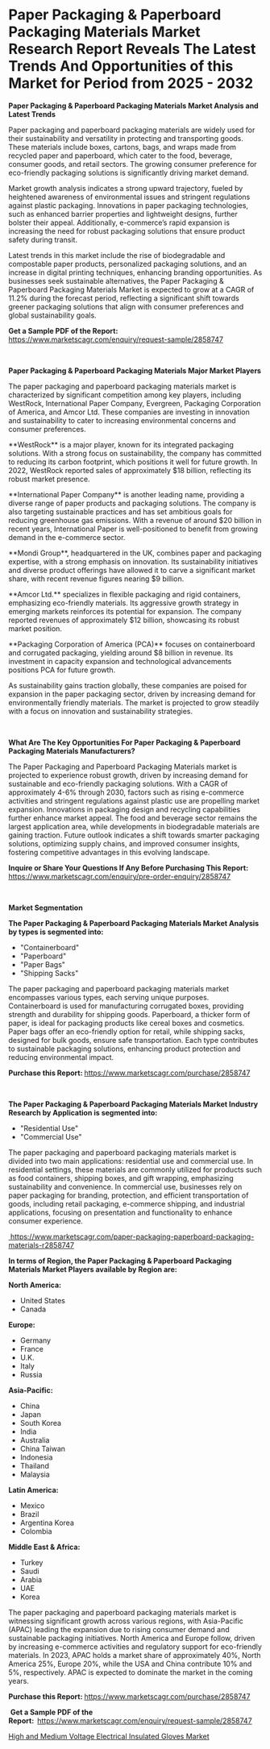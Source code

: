 <p><h1>Paper Packaging & Paperboard Packaging Materials Market Research Report Reveals The Latest Trends And Opportunities of this Market for Period from 2025 - 2032</h1></p><p><strong>Paper Packaging & Paperboard Packaging Materials Market Analysis and Latest Trends</strong></p>
<p><p>Paper packaging and paperboard packaging materials are widely used for their sustainability and versatility in protecting and transporting goods. These materials include boxes, cartons, bags, and wraps made from recycled paper and paperboard, which cater to the food, beverage, consumer goods, and retail sectors. The growing consumer preference for eco-friendly packaging solutions is significantly driving market demand.</p><p>Market growth analysis indicates a strong upward trajectory, fueled by heightened awareness of environmental issues and stringent regulations against plastic packaging. Innovations in paper packaging technologies, such as enhanced barrier properties and lightweight designs, further bolster their appeal. Additionally, e-commerce’s rapid expansion is increasing the need for robust packaging solutions that ensure product safety during transit.</p><p>Latest trends in this market include the rise of biodegradable and compostable paper products, personalized packaging solutions, and an increase in digital printing techniques, enhancing branding opportunities. As businesses seek sustainable alternatives, the Paper Packaging & Paperboard Packaging Materials Market is expected to grow at a CAGR of 11.2% during the forecast period, reflecting a significant shift towards greener packaging solutions that align with consumer preferences and global sustainability goals.</p></p>
<p><strong>Get a Sample PDF of the Report:&nbsp;</strong> <a href="https://www.marketscagr.com/enquiry/request-sample/2858747?utm_campaign=3068&utm_medium=2&utm_source=Github&utm_content=ia&utm_term=12032025&utm_id=paper-packaging-paperboard-packaging-materials">https://www.marketscagr.com/enquiry/request-sample/2858747</a></p>
<p>&nbsp;</p>
<p><strong>Paper Packaging & Paperboard Packaging Materials Major Market Players</strong></p>
<p><p>The paper packaging and paperboard packaging materials market is characterized by significant competition among key players, including WestRock, International Paper Company, Evergreen, Packaging Corporation of America, and Amcor Ltd. These companies are investing in innovation and sustainability to cater to increasing environmental concerns and consumer preferences.</p><p>**WestRock** is a major player, known for its integrated packaging solutions. With a strong focus on sustainability, the company has committed to reducing its carbon footprint, which positions it well for future growth. In 2022, WestRock reported sales of approximately $18 billion, reflecting its robust market presence.</p><p>**International Paper Company** is another leading name, providing a diverse range of paper products and packaging solutions. The company is also targeting sustainable practices and has set ambitious goals for reducing greenhouse gas emissions. With a revenue of around $20 billion in recent years, International Paper is well-positioned to benefit from growing demand in the e-commerce sector.</p><p>**Mondi Group**, headquartered in the UK, combines paper and packaging expertise, with a strong emphasis on innovation. Its sustainability initiatives and diverse product offerings have allowed it to carve a significant market share, with recent revenue figures nearing $9 billion.</p><p>**Amcor Ltd.** specializes in flexible packaging and rigid containers, emphasizing eco-friendly materials. Its aggressive growth strategy in emerging markets reinforces its potential for expansion. The company reported revenues of approximately $12 billion, showcasing its robust market position.</p><p>**Packaging Corporation of America (PCA)** focuses on containerboard and corrugated packaging, yielding around $8 billion in revenue. Its investment in capacity expansion and technological advancements positions PCA for future growth.</p><p>As sustainability gains traction globally, these companies are poised for expansion in the paper packaging sector, driven by increasing demand for environmentally friendly materials. The market is projected to grow steadily with a focus on innovation and sustainability strategies.</p></p>
<p>&nbsp;</p>
<p><strong>What Are The Key Opportunities For Paper Packaging & Paperboard Packaging Materials Manufacturers?</strong></p>
<p><p>The Paper Packaging and Paperboard Packaging Materials market is projected to experience robust growth, driven by increasing demand for sustainable and eco-friendly packaging solutions. With a CAGR of approximately 4-6% through 2030, factors such as rising e-commerce activities and stringent regulations against plastic use are propelling market expansion. Innovations in packaging design and recycling capabilities further enhance market appeal. The food and beverage sector remains the largest application area, while developments in biodegradable materials are gaining traction. Future outlook indicates a shift towards smarter packaging solutions, optimizing supply chains, and improved consumer insights, fostering competitive advantages in this evolving landscape.</p></p>
<p><strong>Inquire or Share Your Questions If Any Before Purchasing This Report:</strong> <a href="https://www.marketscagr.com/enquiry/pre-order-enquiry/2858747?utm_campaign=3068&utm_medium=2&utm_source=Github&utm_content=ia&utm_term=12032025&utm_id=paper-packaging-paperboard-packaging-materials">https://www.marketscagr.com/enquiry/pre-order-enquiry/2858747</a></p>
<p>&nbsp;</p>
<p><strong>Market Segmentation</strong></p>
<p><strong>The Paper Packaging & Paperboard Packaging Materials Market Analysis by types is segmented into:</strong></p>
<p><ul><li>"Containerboard"</li><li>"Paperboard"</li><li>"Paper Bags"</li><li>"Shipping Sacks"</li></ul></p>
<p><p>The paper packaging and paperboard packaging materials market encompasses various types, each serving unique purposes. Containerboard is used for manufacturing corrugated boxes, providing strength and durability for shipping goods. Paperboard, a thicker form of paper, is ideal for packaging products like cereal boxes and cosmetics. Paper bags offer an eco-friendly option for retail, while shipping sacks, designed for bulk goods, ensure safe transportation. Each type contributes to sustainable packaging solutions, enhancing product protection and reducing environmental impact.</p></p>
<p><strong>Purchase this Report:&nbsp;</strong><a href="https://www.marketscagr.com/purchase/2858747?utm_campaign=3068&utm_medium=2&utm_source=Github&utm_content=ia&utm_term=12032025&utm_id=paper-packaging-paperboard-packaging-materials">https://www.marketscagr.com/purchase/2858747</a></p>
<p>&nbsp;</p>
<p><strong>The Paper Packaging & Paperboard Packaging Materials Market Industry Research by Application is segmented into:</strong></p>
<p><ul><li>"Residential Use"</li><li>"Commercial Use"</li></ul></p>
<p><p>The paper packaging and paperboard packaging materials market is divided into two main applications: residential use and commercial use. In residential settings, these materials are commonly utilized for products such as food containers, shipping boxes, and gift wrapping, emphasizing sustainability and convenience. In commercial use, businesses rely on paper packaging for branding, protection, and efficient transportation of goods, including retail packaging, e-commerce shipping, and industrial applications, focusing on presentation and functionality to enhance consumer experience.</p></p>
<p><a href="https://www.marketscagr.com/paper-packaging-paperboard-packaging-materials-r2858747?utm_campaign=3068&utm_medium=2&utm_source=Github&utm_content=ia&utm_term=12032025&utm_id=paper-packaging-paperboard-packaging-materials">&nbsp;https://www.marketscagr.com/paper-packaging-paperboard-packaging-materials-r2858747</a></p>
<p><strong>In terms of Region, the Paper Packaging & Paperboard Packaging Materials Market Players available by Region are:</strong></p>
<p>
    <p> <strong> North America: </strong>
        <ul>
            <li>United States</li>
            <li>Canada</li>
        </ul>
        </p> 
    <p> <strong> Europe: </strong>
        <ul>
            <li>Germany</li>
            <li>France</li>
            <li>U.K.</li>
            <li>Italy</li>
            <li>Russia</li>
        </ul>
        </p> 
    <p> <strong> Asia-Pacific: </strong>
        <ul>
            <li>China</li>
            <li>Japan</li>
            <li>South Korea</li>
            <li>India</li>
            <li>Australia</li>
            <li>China Taiwan</li>
            <li>Indonesia</li>
            <li>Thailand</li>
            <li>Malaysia</li>
        </ul>
        </p> 
    <p> <strong> Latin America: </strong>
        <ul>
            <li>Mexico</li>
            <li>Brazil</li>
            <li>Argentina Korea</li>
            <li>Colombia</li>
        </ul>
        </p> 
    <p> <strong> Middle East & Africa: </strong>
        <ul>
            <li>Turkey</li>
            <li>Saudi</li>
            <li>Arabia</li>
            <li>UAE</li>
            <li>Korea</li>
        </ul>
    </p>
    </p>
<p><p>The paper packaging and paperboard packaging materials market is witnessing significant growth across various regions, with Asia-Pacific (APAC) leading the expansion due to rising consumer demand and sustainable packaging initiatives. North America and Europe follow, driven by increasing e-commerce activities and regulatory support for eco-friendly materials. In 2023, APAC holds a market share of approximately 40%, North America 25%, Europe 20%, while the USA and China contribute 10% and 5%, respectively. APAC is expected to dominate the market in the coming years.</p></p>
<p><strong>Purchase this Report: </strong><a href="https://www.marketscagr.com/purchase/2858747?utm_campaign=3068&utm_medium=2&utm_source=Github&utm_content=ia&utm_term=12032025&utm_id=paper-packaging-paperboard-packaging-materials">https://www.marketscagr.com/purchase/2858747</a></p>
<p>&nbsp;<strong>Get a Sample PDF of the Report:&nbsp;&nbsp;</strong><a href="https://www.marketscagr.com/enquiry/request-sample/2858747?utm_campaign=3068&utm_medium=2&utm_source=Github&utm_content=ia&utm_term=12032025&utm_id=paper-packaging-paperboard-packaging-materials">https://www.marketscagr.com/enquiry/request-sample/2858747</a></p>
<p><strong></strong></p>
<p><p><a href="https://github.com/paljuhubeyde/Market-Research-Report-List-1/blob/main/high-and-medium-voltage-electrical-insulated-gloves-market.md?utm_campaign=3068&utm_medium=2&utm_source=Github&utm_content=ia&utm_term=12032025&utm_id=paper-packaging-paperboard-packaging-materials">High and Medium Voltage Electrical Insulated Gloves Market</a></p></p>